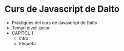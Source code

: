 # Curs de Javascript de Dalto
- Pràctiques del curs de Javascript de Dalto
- Temari nivell júnior
- CAPÍTOL 1
    - Intro
    - Etiqueta <script>
    - Variables
    - Tipus de dades
    - Àmbit/scope (let, const)
    - Operadors d'assignació i aritmètics
    - Concatenació i inerpolació
    - Backtits (` `) i escapament de " i de '
    - Operadors lògics i de comparació
    - Condicionals
    - Pràctica 'Cofla 1'
- CAPÍTOL 2
    - Arrays
    - Arrays associatius / objectes
    - Bucle while i do while
    - break amb while
    - Bucle for
    - break amb for
    - continue amb for
    - for in
    - for of
    - label
    - Declaració i crida de funcions
    - return
    - Paràmetres i arguments
    - Funcions fletxa
    - Pràctica 'Cofla 2'
- CAPÍTOL 3
    - Definició de POO
    - Classes
    - Objectes
    - Atributs / propietats
    - Mètodes
    - Consructor
    - Instanciació
    - Abstracció
    - Modularitat
    - Encapsulament
    - Polimorfisme
    - Herència
    - Mètodes estàtics
    - Propietats estàtiques
    - getters
    - setters
